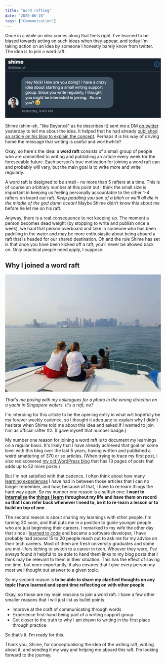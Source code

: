 ```yaml
---
title: "Word rafting"
date: "2020-06-28"
tags: ["Communication"]
---
```


Once in a while an idea comes along that feels right. I've learned to be biased towards acting on such ideas when they appear, and today I'm taking action on an idea by someone I honestly barely know from twitter. The idea is to join a word raft.

![shime nickang twitter DM on word rafting idea](images/shime-nickang-twitter-dm.png)

Shime (shim-eh, "like Beyoncé" as he describes it) sent me a DM [on twitter](https://twitter.com/shime_sh) yesterday to tell me about the idea. It helped that he had already [published an article on his blog to explain the concept](https://shime.sh/raft). Perhaps it is his way of driving home the message that writing is useful and worthwhile?

Okay, so here's the idea: a **word raft** consists of a small group of people who are committed to writing and publishing an article every week for the foreseeable future. Each person's true motivation for joining a word raft can and probably will vary, but the main goal is to write more and write regularly.

A word raft is designed to be small - no more than 5 rafters at a time. This is of course an arbitrary number at this point but I think the small size is important in keeping us feeling personally accountable to the other 1-4 rafters on board our raft. *Keep paddling you son of a bitch or we'll all die in the middle of the god damn ocean!* Maybe Shime didn’t know this about me before he let me on his raft.

Anyway, there is a real consequence to not keeping up. The moment a person becomes dead weight (by stopping to write and publish once a week), we haul that person overboard and take in someone who has been paddling in the water and may be more enthusiastic about being aboard a raft that is headed for our shared destination. Oh and the rule Shime has set is that once you have been kicked off a raft, you’ll never be allowed back on. Only practical people need apply, I suppose.

## Why I joined a word raft

![photo of my and some friends on a boat with the Singapore city skyline in the background](images/boat-singapore-skyline.jpg)

_That's me posing with my colleagues for a photo in the wrong direction on a yacht in Singapore waters. It's a raft, no?_

I'm intending for this article to be the opening entry in what will hopefully be my forever weekly cadence, so I thought it adequate to explain why I didn't hesitate when Shime told me about this idea and asked if I wanted to join him as official rafter #2. (I gave myself that number badge.)

My number one reason for joining a word raft is to document my learnings on a regular basis. It's likely that I have already achieved that goal on some level with this blog over the last 5 years, having written and published a weird smattering of 370 or so articles. (When trying to trace my first post, I also rediscovered [my old WordPress blog](https://nickang.wordpress.com/) that has 13 pages of posts that adds up to 52 more posts.)

But I'm not satisfied with that cadence. I often think about how many [learning experiences](/2018-03-28-on-learning/) I have had in between those articles that I can no longer remember, and how, because of that, I have to re-learn things the hard way again. So my number one reason is a selfish one: **I want to [internalise](/2016-05-14-seneca-1thought-every-day/) the [things I learn](/2016-08-19-writing-daily-helping-learn/) throughout my life and have them on record so that I can refer back whenever I need to, be it to re-learn a lesson or to build on top of one**.

The second reason is about sharing my learnings with other people. I'm turning 30 soon, and that puts me in a position to guide younger people who are just beginning their careers. I remarked to my wife the other day that since I [learned to code](/2016-08-15-entering-digital-jungle/) and became a software developer, I have probably had around 15 to 20 people reach out to ask me for my advice on their tech careers. Most of them are fresh university graduates and some are mid-lifers itching to switch to a career in tech. Whoever they were, I've always found it helpful to be able to hand them links to my blog posts that I think may be relevant to them in their situation. This has the effect of saving me time, but more importantly, it also ensures that I give every person my most well thought out answer to a given topic.

So my second reason is **to be able to share my clarified thoughts on any topic I have learned and spent time reflecting on with other people**.

Okay, so those are my main reasons to join a word raft. I have a few other smaller reasons that I will just list as bullet points:

- Improve at the craft of communicating through words
- Experience first-hand being part of a writing support group
- Get closer to the truth to why I am drawn to writing in the first place through practice

So that’s it. I’m ready for this. 

Thank you, Shime, for conceptualising the idea of the writing raft, writing about it, and sending it my way and helping me aboard this raft. I'm looking forward to the journey.